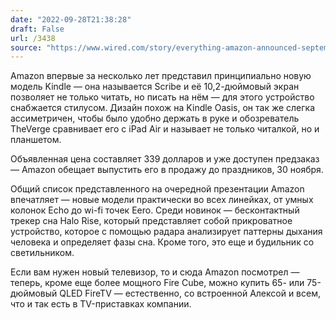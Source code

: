```yaml
---
date: "2022-09-28T21:38:28"
draft: False
url: /3438
source: "https://www.wired.com/story/everything-amazon-announced-september-2022/"
---
```


Amazon впервые за несколько лет представил принципиально новую модель Kindle — она называется Scribe и её 10,2-дюймовый экран позволяет не только читать, но писать на нём — для этого устройство снабжается стилусом. Дизайн похож на Kindle Oasis, он так же слегка ассиметричен, чтобы было удобно держать в руке и обозреватель TheVerge сравнивает его с iPad Air и называет не только читалкой, но и планшетом. 

Объявленная цена составляет 339 долларов и уже доступен предзаказ — Amazon обещает выпустить его в продажу до праздников, 30 ноября. 

Общий список представленного на очередной презентации Amazon впечатляет — новые модели практически во всех линейках, от умных колонок Echo до wi-fi точек Eero. Среди новинок — бесконтактный трекер сна Halo Rise, который представляет собой прикроватное устройство, которое с помощью радара анализирует паттерны дыхания человека и определяет фазы сна. Кроме того, это еще и будильник со светильником.

Если вам нужен новый телевизор, то и сюда Amazon посмотрел — теперь, кроме еще более мощного Fire Cube, можно купить 65- или 75-дюймовый QLED FireTV — естественно, со встроенной Алексой и всем, что и так есть в TV-приставках компании.
